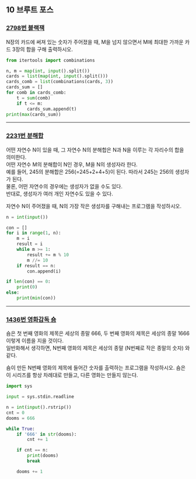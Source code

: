 ## 10 브루트 포스

### [2798번 블랙잭](https://www.acmicpc.net/problem/2798)

N장의 카드에 써져 있는 숫자가 주어졌을 때, M을 넘지 않으면서 M에 최대한 가까운 카드 3장의 합을 구해 출력하시오.

```python
from itertools import combinations

n, m = map(int, input().split())
cards = list(map(int, input().split()))
cards_comb = list(combinations(cards, 3))
cards_sum = []
for comb in cards_comb:
    t = sum(comb)
    if t <= m:
        cards_sum.append(t)
print(max(cards_sum))
```

---

### [2231번 분해합](https://www.acmicpc.net/problem/2231)

어떤 자연수 N이 있을 때, 그 자연수 N의 분해합은 N과 N을 이루는 각 자리수의 합을 의미한다.  
어떤 자연수 M의 분해합이 N인 경우, M을 N의 생성자라 한다.  
예를 들어, 245의 분해합은 256(=245+2+4+5)이 된다. 따라서 245는 256의 생성자가 된다.  
물론, 어떤 자연수의 경우에는 생성자가 없을 수도 있다.  
반대로, 생성자가 여러 개인 자연수도 있을 수 있다.

자연수 N이 주어졌을 때, N의 가장 작은 생성자를 구해내는 프로그램을 작성하시오.

```python
n = int(input())

con = []
for i in range(1, n):
    m = i
    result = i
    while m >= 1:
        result += m % 10
        m //= 10
    if result == n:
        con.append(i)

if len(con) == 0:
    print(0)
else:
    print(min(con))
```

---

### [1436번 영화감독 숌](https://www.acmicpc.net/problem/1436)

숌은 첫 번째 영화의 제목은 세상의 종말 666, 두 번째 영화의 제목은 세상의 종말 1666 이렇게 이름을 지을 것이다.  
일반화해서 생각하면, N번째 영화의 제목은 세상의 종말 (N번째로 작은 종말의 숫자) 와 같다.

숌이 만든 N번째 영화의 제목에 들어간 숫자를 출력하는 프로그램을 작성하시오.
숌은 이 시리즈를 항상 차례대로 만들고, 다른 영화는 만들지 않는다.

```python
import sys

input = sys.stdin.readline

n = int(input().rstrip())
cnt = 0
dooms = 666

while True:
    if '666' in str(dooms):
        cnt += 1

    if cnt == n:
        print(dooms)
        break

    dooms += 1
```
